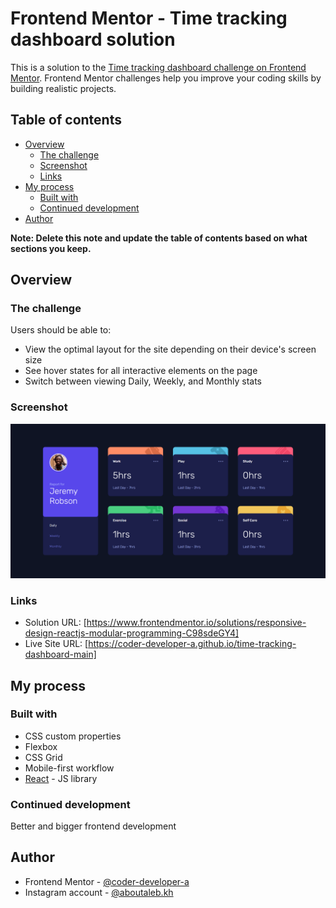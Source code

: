 # Frontend Mentor - Time tracking dashboard solution

This is a solution to the [Time tracking dashboard challenge on Frontend Mentor](https://www.frontendmentor.io/challenges/time-tracking-dashboard-UIQ7167Jw). Frontend Mentor challenges help you improve your coding skills by building realistic projects. 

## Table of contents

- [Overview](#overview)
  - [The challenge](#the-challenge)
  - [Screenshot](#screenshot)
  - [Links](#links)
- [My process](#my-process)
  - [Built with](#built-with)
  - [Continued development](#continued-development)
- [Author](#author)

**Note: Delete this note and update the table of contents based on what sections you keep.**

## Overview

### The challenge

Users should be able to:

- View the optimal layout for the site depending on their device's screen size
- See hover states for all interactive elements on the page
- Switch between viewing Daily, Weekly, and Monthly stats

### Screenshot

![](./screenshot.jpg)

### Links

- Solution URL: [https://www.frontendmentor.io/solutions/responsive-design-reactjs-modular-programming-C98sdeGY4]
- Live Site URL: [https://coder-developer-a.github.io/time-tracking-dashboard-main]

## My process

### Built with

- CSS custom properties
- Flexbox
- CSS Grid
- Mobile-first workflow
- [React](https://reactjs.org/) - JS library

### Continued development

Better and bigger frontend development

## Author

- Frontend Mentor - [@coder-developer-a](https://www.frontendmentor.io/profile/coder-developer-a)
- Instagram account - [@aboutaleb.kh](https://www.instagram.com/aboutaleb.kh)

